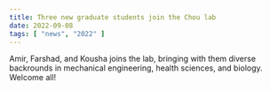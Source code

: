 ```yaml
---
title: Three new graduate students join the Chou lab
date: 2022-09-08
tags: [ "news", "2022" ]
---
```


Amir, Farshad, and Kousha joins the lab, bringing with them diverse backrounds in mechanical engineering, health sciences, and biology. Welcome all!

<!--more-->

